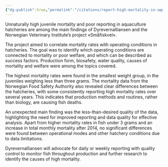 ```yaml
---
{"dg-publish":true,"permalink":"/citations/report-high-mortality-in-aquaculture-hatcheries-dyrevernalliansen/","tags":["fish","EU"],"created":"2025-10-26T17:17:55.662+00:00","updated":"2025-10-26T17:17:55.686+00:00"}
---
```


Unnaturally high juvenile mortality and poor reporting in aquaculture hatcheries are among the main findings of Dyrevernalliansen and the Norwegian Veterinary Institute’s project «Småfiskvel».

The project aimed to correlate mortality rates with operating conditions in hatcheries. The goal was to identify which operating conditions are connected to mortality or poor welfare, and which can be described as success factors. Production form, biosafety, water quality, causes of mortality and welfare were among the topics covered.

The highest mortality rates were found in the smallest weight group, in the juveniles weighing less than three grams. The mortality data from the Norwegian Food Safety Authority also revealed clear differences between the hatcheries, with some consistently reporting high mortality rates over several years. This indicates that production methods and routines, rather than biology, are causing fish deaths.

An unexpected main finding was the less-than-desired quality of the data, highlighting the need for improved reporting and data quality for effective analysis. Apart from higher mortality rates in fish under 3 grams and an increase in total monthly mortality after 2014, no significant differences were found between operational modes and other hatchery conditions due to data limitations.

Dyrevernalliansen will advocate for daily or weekly reporting with quality control to monitor fish throughout production and further research to identify the causes of high mortality.